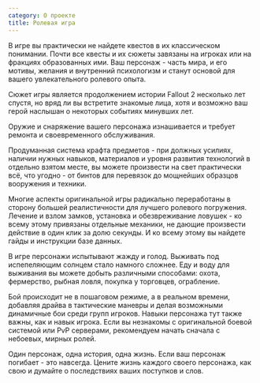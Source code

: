 ```yaml
---
category: О проекте
title: Ролевая игра
---
```


В игре вы практически не найдете квестов в их классическом понимании. Почти все квесты и их сюжеты завязаны на игроках или на фракциях образованных ими. Ваш персонаж - часть мира, и его мотивы, желания и внутренний психологизм и станут основой для вашего увлекательного ролевого опыта.

Сюжет игры является продолжением истории Fallout 2 несколько лет спустя, но вряд ли вы встретите знакомые лица, хотя и возможно ваш герой наслышан о некоторых событиях минувших лет.

Оружие и снаряжение вашего персонажа изнашивается и требует ремонта и своевременного обслуживания.

Продуманная система крафта предметов - при должных усилиях, наличии нужных навыков, материалов и уровня развития технологий в отдельно взятом месте, вы можете произвести на свет практически всё, что угодно - от бинтов для перевязок до мощнейших образцов вооружения и техники.

Многие аспекты оригинальной игры радикально переработаны в сторону большей реалистичности для лучшего ролевого погружения. Лечение и взлом замков, установка и обезвреживание ловушек - ко всему этому привязаны отдельные механики, не дающие произвести действие в один клик за долю секунды. И ко всему этому вы найдете гайды и инструкции базе данных.

В игре персонажи испытывают жажду и голод. Выживать под испепеляющим солнцем стало намного сложнее. Еду и воду для выживания вы можете добыть различными способами: охота, фермерство, рыбная ловля, покупка у торговцев, ограбление.

Бой происходит не в пошаговом режиме, а в реальном времени, добавляя драйва в тактические маневры и делая возможными динамичные бои среди групп игроков. Навыки персонажа тут также важны, как и навык игрока. Если вы незнакомы с оригинальной боевой системой или PvP серверами, рекомендуем начать сначала с небоевых, мирных ролей.

Один персонаж, одна история, одна жизнь. Если ваш персонаж погибает - это навсегда. Цените жизнь каждого своего персонажа, как свою и думайте о последствиях ваших поступков и слов. 
